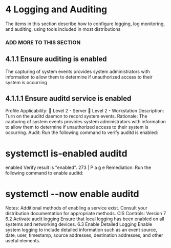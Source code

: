 # 4 Logging and Auditing

The items in this section describe how to configure logging, log monitoring, and auditing,
using tools included in most distributions

### ADD MORE TO THIS SECTION ###


## 4.1.1 Ensure auditing is enabled
The capturing of system events provides system administrators with information to allow
them to determine if unauthorized access to their system is occurring

## 4.1.1.1  Ensure auditd service is enabled 

Profile Applicability:
 Level 2 - Server
 Level 2 - Workstation
Description:
Turn on the auditd daemon to record system events.
Rationale:
The capturing of system events provides system administrators with information to allow
them to determine if unauthorized access to their system is occurring.
Audit:
Run the following command to verify auditd is enabled:
# systemctl is-enabled auditd
enabled
Verify result is "enabled".
273 | P a g e
Remediation:
Run the following command to enable auditd:
# systemctl --now enable auditd
Notes:
Additional methods of enabling a service exist. Consult your distribution documentation for
appropriate methods.
CIS Controls:
Version 7
6.2 Activate audit logging
Ensure that local logging has been enabled on all systems and networking devices.
6.3 Enable Detailed Logging
Enable system logging to include detailed information such as an event source, date,
user, timestamp, source addresses, destination addresses, and other useful elements.
